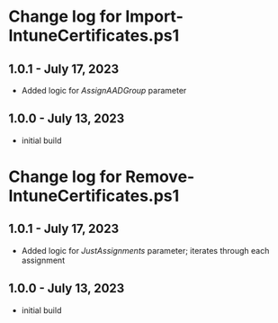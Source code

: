 # Change log for Import-IntuneCertificates.ps1

## 1.0.1 - July 17, 2023

- Added logic for _AssignAADGroup_ parameter

## 1.0.0 - July 13, 2023

- initial build




# Change log for Remove-IntuneCertificates.ps1

## 1.0.1 - July 17, 2023

- Added logic for _JustAssignments_ parameter; iterates through each assignment

## 1.0.0 - July 13, 2023

- initial build

